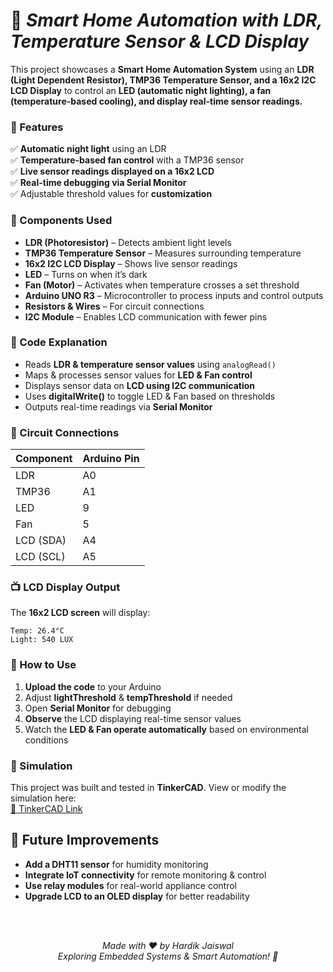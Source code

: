 # 🌟 _Smart Home Automation with LDR, Temperature Sensor & LCD Display_  

This project showcases a **Smart Home Automation System** using an **LDR (Light Dependent Resistor), TMP36 Temperature Sensor, and a 16x2 I2C LCD Display** to control an **LED (automatic night lighting), a fan (temperature-based cooling), and display real-time sensor readings.**  

### 🚀 Features  
✅ **Automatic night light** using an LDR  
✅ **Temperature-based fan control** with a TMP36 sensor  
✅ **Live sensor readings displayed on a 16x2 LCD**  
✅ **Real-time debugging via Serial Monitor**  
✅ Adjustable threshold values for **customization**  

### 🔧 Components Used  
- **LDR (Photoresistor)** – Detects ambient light levels  
- **TMP36 Temperature Sensor** – Measures surrounding temperature  
- **16x2 I2C LCD Display** – Shows live sensor readings  
- **LED** – Turns on when it’s dark  
- **Fan (Motor)** – Activates when temperature crosses a set threshold  
- **Arduino UNO R3** – Microcontroller to process inputs and control outputs  
- **Resistors & Wires** – For circuit connections  
- **I2C Module** – Enables LCD communication with fewer pins  

### 📜 Code Explanation  
- Reads **LDR & temperature sensor values** using `analogRead()`  
- Maps & processes sensor values for **LED & Fan control**  
- Displays sensor data on **LCD using I2C communication**  
- Uses **digitalWrite()** to toggle LED & Fan based on thresholds  
- Outputs real-time readings via **Serial Monitor**  

### 🔌 Circuit Connections  
| Component | Arduino Pin |
|-----------|------------|
| LDR       | A0         |
| TMP36     | A1         |
| LED       | 9          |
| Fan       | 5          |
| LCD (SDA) | A4         |
| LCD (SCL) | A5         |

### 📺 LCD Display Output  
The **16x2 LCD screen** will display:  
```
Temp: 26.4°C   
Light: 540 LUX  
```

### 🎯 How to Use  
1. **Upload the code** to your Arduino  
2. Adjust **lightThreshold** & **tempThreshold** if needed  
3. Open **Serial Monitor** for debugging  
4. **Observe** the LCD displaying real-time sensor values  
5. Watch the **LED & Fan operate automatically** based on environmental conditions  

### 📸 Simulation  
This project was built and tested in **TinkerCAD**. View or modify the simulation here:  
[🔗 TinkerCAD Link](https://www.tinkercad.com/things/1syJ0ihAiga-smart-light-and-fan-automation?sharecode=nxrHhSjw3-JQ8oMcYJHdpOPWFktW9LUOS0673Uy2-4E)  

## 📌 Future Improvements  
- **Add a DHT11 sensor** for humidity monitoring  
- **Integrate IoT connectivity** for remote monitoring & control  
- **Use relay modules** for real-world appliance control  
- **Upgrade LCD to an OLED display** for better readability  
<br/>

<br/>
<p align="center">
<i>Made with ❤️ by Hardik Jaiswal</i> <br>
<i>Exploring Embedded Systems & Smart Automation! 🚀</i>
</p>
